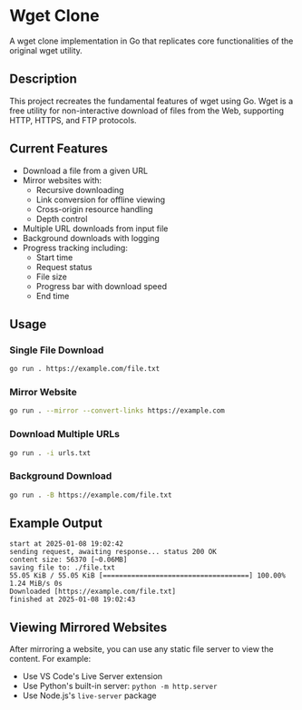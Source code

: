 # Wget Clone

A wget clone implementation in Go that replicates core functionalities of the original wget utility.

## Description
This project recreates the fundamental features of wget using Go. Wget is a free utility for non-interactive download of files from the Web, supporting HTTP, HTTPS, and FTP protocols.

## Current Features
- Download a file from a given URL
- Mirror websites with:
  - Recursive downloading
  - Link conversion for offline viewing
  - Cross-origin resource handling
  - Depth control
- Multiple URL downloads from input file
- Background downloads with logging
- Progress tracking including:
  - Start time
  - Request status
  - File size
  - Progress bar with download speed
  - End time

## Usage

### Single File Download
```bash
go run . https://example.com/file.txt
```

### Mirror Website
```bash
go run . --mirror --convert-links https://example.com
```

### Download Multiple URLs
```bash
go run . -i urls.txt
```

### Background Download
```bash
go run . -B https://example.com/file.txt
```

## Example Output
```
start at 2025-01-08 19:02:42
sending request, awaiting response... status 200 OK
content size: 56370 [~0.06MB]
saving file to: ./file.txt
55.05 KiB / 55.05 KiB [====================================] 100.00% 1.24 MiB/s 0s
Downloaded [https://example.com/file.txt]
finished at 2025-01-08 19:02:43
```

## Viewing Mirrored Websites
After mirroring a website, you can use any static file server to view the content. For example:
- Use VS Code's Live Server extension
- Use Python's built-in server: `python -m http.server`
- Use Node.js's `live-server` package
